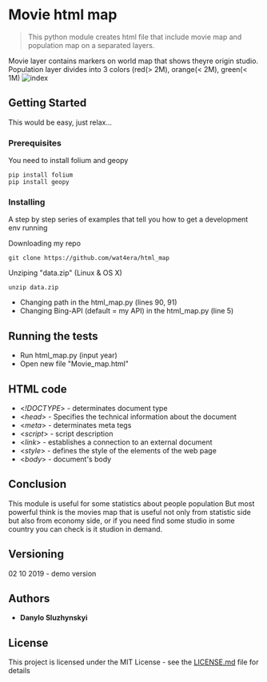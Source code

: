 # Movie html map

> This python module creates html file that include movie map and population map on a separated layers.

Movie layer contains markers on world map that shows theyre origin studio.
Population layer divides into 3 colors (red(> 2M), orange(< 2M), green(< 1M)
![index](https://user-images.githubusercontent.com/44615981/52539170-be688f80-2d83-11e9-89e4-4f857802e7b8.jpg)




## Getting Started

This would be easy, just relax...

### Prerequisites

You need to install folium and geopy

```
pip install folium
pip install geopy
```


### Installing

A step by step series of examples that tell you how to get a development env running

Downloading my repo

```
git clone https://github.com/wat4era/html_map
```

Unziping "data.zip" (Linux & OS X)

```
unzip data.zip
```

* Changing path in the html_map.py (lines 90, 91) 
* Changing Bing-API (default = my API) in the html_map.py (line 5)


## Running the tests
* Run html_map.py (input year)
* Open new file "Movie_map.html"




## HTML code
* <*!DOCTYPE*> -  determinates document type
* <*head*> - Specifies the technical information about the document
* <*meta*> - determinates meta tegs
* <*script*> - script description
* <*link*> - establishes a connection to an external document
* <*style*> - defines the style of the elements of the web page
* <*body*> - document's body

## Conclusion

This module is useful for some statistics about people population
But most powerful think is the movies map that is useful not only from statistic side but also from economy side, or if you need find some studio in some country you can check is it studion in demand.

## Versioning
02 10 2019 - demo version

## Authors

* **Danylo Sluzhynskyi** 

## License

This project is licensed under the MIT License - see the [LICENSE.md](LICENSE.md) file for details

